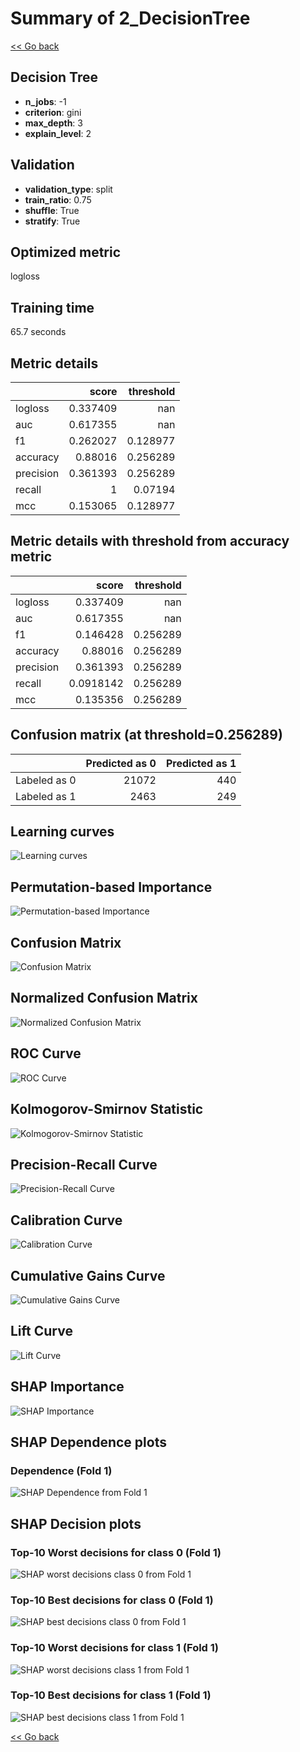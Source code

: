 # Summary of 2_DecisionTree

[<< Go back](../README.md)


## Decision Tree
- **n_jobs**: -1
- **criterion**: gini
- **max_depth**: 3
- **explain_level**: 2

## Validation
 - **validation_type**: split
 - **train_ratio**: 0.75
 - **shuffle**: True
 - **stratify**: True

## Optimized metric
logloss

## Training time

65.7 seconds

## Metric details
|           |    score |   threshold |
|:----------|---------:|------------:|
| logloss   | 0.337409 |  nan        |
| auc       | 0.617355 |  nan        |
| f1        | 0.262027 |    0.128977 |
| accuracy  | 0.88016  |    0.256289 |
| precision | 0.361393 |    0.256289 |
| recall    | 1        |    0.07194  |
| mcc       | 0.153065 |    0.128977 |


## Metric details with threshold from accuracy metric
|           |     score |   threshold |
|:----------|----------:|------------:|
| logloss   | 0.337409  |  nan        |
| auc       | 0.617355  |  nan        |
| f1        | 0.146428  |    0.256289 |
| accuracy  | 0.88016   |    0.256289 |
| precision | 0.361393  |    0.256289 |
| recall    | 0.0918142 |    0.256289 |
| mcc       | 0.135356  |    0.256289 |


## Confusion matrix (at threshold=0.256289)
|              |   Predicted as 0 |   Predicted as 1 |
|:-------------|-----------------:|-----------------:|
| Labeled as 0 |            21072 |              440 |
| Labeled as 1 |             2463 |              249 |

## Learning curves
![Learning curves](learning_curves.png)

## Permutation-based Importance
![Permutation-based Importance](permutation_importance.png)
## Confusion Matrix

![Confusion Matrix](confusion_matrix.png)


## Normalized Confusion Matrix

![Normalized Confusion Matrix](confusion_matrix_normalized.png)


## ROC Curve

![ROC Curve](roc_curve.png)


## Kolmogorov-Smirnov Statistic

![Kolmogorov-Smirnov Statistic](ks_statistic.png)


## Precision-Recall Curve

![Precision-Recall Curve](precision_recall_curve.png)


## Calibration Curve

![Calibration Curve](calibration_curve_curve.png)


## Cumulative Gains Curve

![Cumulative Gains Curve](cumulative_gains_curve.png)


## Lift Curve

![Lift Curve](lift_curve.png)



## SHAP Importance
![SHAP Importance](shap_importance.png)

## SHAP Dependence plots

### Dependence (Fold 1)
![SHAP Dependence from Fold 1](learner_fold_0_shap_dependence.png)

## SHAP Decision plots

### Top-10 Worst decisions for class 0 (Fold 1)
![SHAP worst decisions class 0 from Fold 1](learner_fold_0_shap_class_0_worst_decisions.png)
### Top-10 Best decisions for class 0 (Fold 1)
![SHAP best decisions class 0 from Fold 1](learner_fold_0_shap_class_0_best_decisions.png)
### Top-10 Worst decisions for class 1 (Fold 1)
![SHAP worst decisions class 1 from Fold 1](learner_fold_0_shap_class_1_worst_decisions.png)
### Top-10 Best decisions for class 1 (Fold 1)
![SHAP best decisions class 1 from Fold 1](learner_fold_0_shap_class_1_best_decisions.png)

[<< Go back](../README.md)
